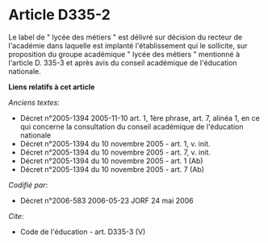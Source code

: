 # Article D335-2

Le label de " lycée des métiers " est délivré sur décision du recteur de l'académie dans laquelle est implanté
l'établissement qui le sollicite, sur proposition du groupe académique " lycée des métiers " mentionné à l'article D. 335-3
et après avis du conseil académique de l'éducation nationale.

**Liens relatifs à cet article**

_Anciens textes_:

  - Décret n°2005-1394 2005-11-10 art. 1, 1ère phrase, art. 7, alinéa 1, en ce qui concerne la consultation du conseil académique de l'éducation nationale
  - Décret n°2005-1394 du 10 novembre 2005 - art. 1, v. init.
  - Décret n°2005-1394 du 10 novembre 2005 - art. 7, v. init.
  - Décret n°2005-1394 du 10 novembre 2005 - art. 1 (Ab)
  - Décret n°2005-1394 du 10 novembre 2005 - art. 7 (Ab)

_Codifié par_:

  - Décret n°2006-583 2006-05-23 JORF 24 mai 2006

_Cite_:

  - Code de l'éducation - art. D335-3 (V)

